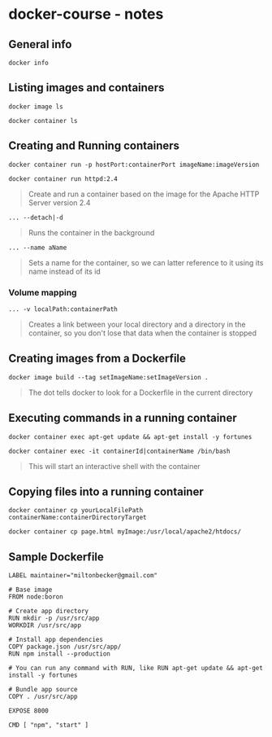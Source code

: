 # docker-course - notes

## General info

`docker info`

## Listing images and containers

`docker image ls`

`docker container ls`

## Creating and Running containers

`docker container run -p hostPort:containerPort imageName:imageVersion`

`docker container run httpd:2.4`
> Create and run a container based on the image for the Apache HTTP Server version 2.4

`... --detach|-d`
> Runs the container in the background

`... --name aName`
> Sets a name for the container, so we can latter reference to it using its name instead of its id

### Volume mapping 

`... -v localPath:containerPath`
> Creates a link between your local directory and a directory in the container, so you don't lose that data when the container is stopped 

## Creating images from a Dockerfile

`docker image build --tag setImageName:setImageVersion .` 
> The dot tells docker to look for a Dockerfile in the current directory

## Executing commands in a running container

`docker container exec apt-get update && apt-get install -y fortunes`

`docker container exec -it containerId|containerName /bin/bash`
> This will start an interactive shell with the container

## Copying files into a running container 

`docker container cp yourLocalFilePath containerName:containerDirectoryTarget`

`docker container cp page.html myImage:/usr/local/apache2/htdocs/`

## Sample Dockerfile

```
LABEL maintainer="miltonbecker@gmail.com"

# Base image
FROM node:boron

# Create app directory
RUN mkdir -p /usr/src/app
WORKDIR /usr/src/app

# Install app dependencies
COPY package.json /usr/src/app/
RUN npm install --production

# You can run any command with RUN, like RUN apt-get update && apt-get install -y fortunes

# Bundle app source
COPY . /usr/src/app

EXPOSE 8000

CMD [ "npm", "start" ]
```


